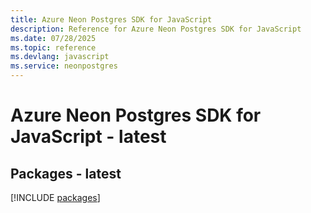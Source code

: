 ```yaml
---
title: Azure Neon Postgres SDK for JavaScript
description: Reference for Azure Neon Postgres SDK for JavaScript
ms.date: 07/28/2025
ms.topic: reference
ms.devlang: javascript
ms.service: neonpostgres
---
```

# Azure Neon Postgres SDK for JavaScript - latest
## Packages - latest
[!INCLUDE [packages](neon-postgres-index.md)]